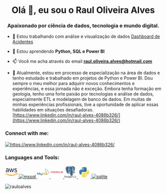 <h1 align="center">Olá 👋, eu sou o Raul Oliveira Alves</h1>
<h3 align="center">Apaixonado por ciência de dados, tecnologia e mundo digital.</h3>

- 🔭 Estou trabalhando com análise e visualização de dados [Dashboard de Acidentes](http://encurtador.com.br/goxI6)

- 🌱 Estou aprendendo **Python, SQL e Power BI**

- 📫 Você me acha através do email **raul.oliveira.alves@hotmail.com**

- 📄 Atualmente, estou em processo de especialização na área de dados e tenho estudado e trabalhado em projetos de Python e Power BI. Dou sempre o meu melhor para adquirir novos conhecimentos e experiências, e essa jornada não é exceção. Embora tenha formação em geologia, tenho uma forte paixão por tecnologias e análise de dados, especialmente ETL e modelagem de banco de dados. Em muitas de minhas experiências profissionais, tive a oportunidade de aplicar essas habilidades em situações desafiadoras.[https://www.linkedin.com/in/raul-alves-4086b326/](https://www.linkedin.com/in/raul-alves-4086b326/)

<h3 align="left">Connect with me:</h3>
<p align="left">
<a href="https://linkedin.com/in/https://www.linkedin.com/in/raul-alves-4086b326/" target="blank"><img align="center" src="https://raw.githubusercontent.com/rahuldkjain/github-profile-readme-generator/master/src/images/icons/Social/linked-in-alt.svg" alt="https://www.linkedin.com/in/raul-alves-4086b326/" height="30" width="40" /></a>
</p>

<h3 align="left">Languages and Tools:</h3>
<p align="left"> <a href="https://aws.amazon.com" target="_blank" rel="noreferrer"> <img src="https://raw.githubusercontent.com/devicons/devicon/master/icons/amazonwebservices/amazonwebservices-original-wordmark.svg" alt="aws" width="40" height="40"/> </a> <a href="https://www.microsoft.com/en-us/sql-server" target="_blank" rel="noreferrer"> <img src="https://www.svgrepo.com/show/303229/microsoft-sql-server-logo.svg" alt="mssql" width="40" height="40"/> </a> <a href="https://www.mysql.com/" target="_blank" rel="noreferrer"> <img src="https://raw.githubusercontent.com/devicons/devicon/master/icons/mysql/mysql-original-wordmark.svg" alt="mysql" width="40" height="40"/> </a> <a href="https://www.oracle.com/" target="_blank" rel="noreferrer"> <img src="https://raw.githubusercontent.com/devicons/devicon/master/icons/oracle/oracle-original.svg" alt="oracle" width="40" height="40"/> </a> <a href="https://www.postgresql.org" target="_blank" rel="noreferrer"> <img src="https://raw.githubusercontent.com/devicons/devicon/master/icons/postgresql/postgresql-original-wordmark.svg" alt="postgresql" width="40" height="40"/> </a> <a href="https://www.python.org" target="_blank" rel="noreferrer"> <img src="https://raw.githubusercontent.com/devicons/devicon/master/icons/python/python-original.svg" alt="python" width="40" height="40"/> </a> <a href="https://www.sqlite.org/" target="_blank" rel="noreferrer"> <img src="https://www.vectorlogo.zone/logos/sqlite/sqlite-icon.svg" alt="sqlite" width="40" height="40"/> </a> </p>

<p><img align="center" src="https://github-readme-stats.vercel.app/api/top-langs?username=rauloalves&show_icons=true&locale=en&layout=compact" alt="rauloalves" /></p>
